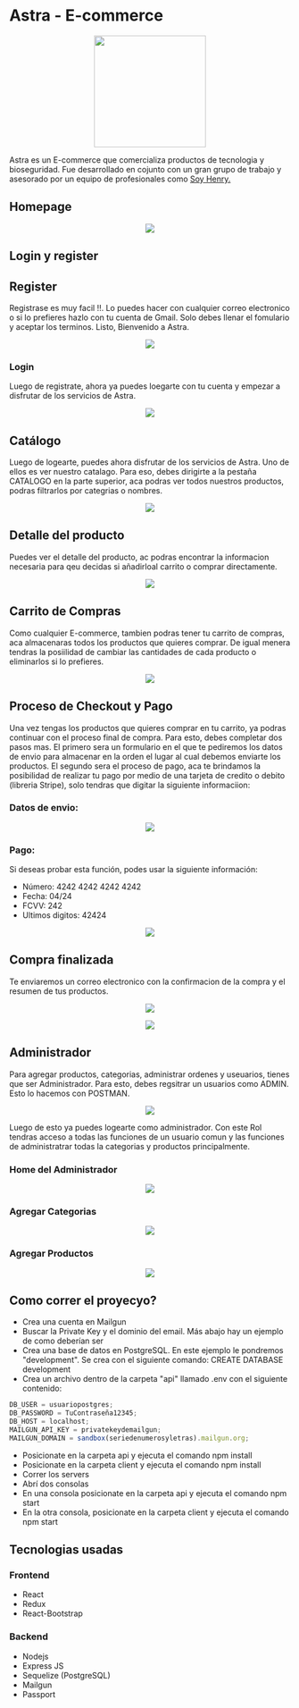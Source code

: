 # Astra - E-commerce

<p align='center'>
    <img src='./ReadmeAsset/logo.png' height=200 </img>
</p>

Astra es un E-commerce que comercializa productos de tecnologia y bioseguridad. Fue desarrollado en cojunto con un gran grupo de trabajo y asesorado por un equipo de profesionales como <a href="https://soyhenry.com/" rel="nofollow">Soy Henry.</a>

## Homepage

<p align='center'>
    <img src='./ReadmeAsset/home.png'  </img>
</p>

## Login y register

## Register

Registrase es muy facil !!. Lo puedes hacer con cualquier correo electronico o si lo prefieres hazlo con tu cuenta de Gmail. Solo debes llenar el fomulario y aceptar los terminos. Listo, Bienvenido a Astra.

<p align='center'>
    <img src='./ReadmeAsset/register.png' />
</p>

### Login

Luego de registrate, ahora ya puedes loegarte con tu cuenta y empezar a disfrutar de los servicios de Astra.

<p align='center'>
    <img src='./ReadmeAsset/login.png' </img>
</p>

## Catálogo

Luego de logearte, puedes ahora disfrutar de los servicios de Astra. Uno de ellos es ver nuestro catalago. Para eso, debes dirigirte a la pestaña CATALOGO en la parte superior, aca podras ver todos nuestros productos, podras filtrarlos por categrias o nombres.

<p align='center'>
    <img src='./ReadmeAsset/Catalogo.png' </img>
</p>
 
 
## Detalle del producto

Puedes ver el detalle del producto, ac podras encontrar la informacion necesaria para qeu decidas si añadirloal carrito o comprar directamente.

<p align='center'>
    <img src='./ReadmeAsset/Detalle.JPG' </img>
</p>
 
 
## Carrito de Compras

Como cualquier E-commerce, tambien podras tener tu carrito de compras, aca almacenaras todos los productos que quieres comprar. De igual menera tendras la posiilidad de cambiar las cantidades de cada producto o eliminarlos si lo prefieres.

<p align='center'>
    <img src='./ReadmeAsset/Cart.JPG' </img>
</p>
 
## Proceso de Checkout y Pago

Una vez tengas los productos que quieres comprar en tu carrito, ya podras continuar con el proceso final de compra. Para esto, debes completar dos pasos mas. El primero sera un formulario en el que te pediremos los datos de envio para almacenar en la orden el lugar al cual debemos enviarte los productos. El segundo sera el proceso de pago, aca te brindamos la posibilidad de realizar tu pago por medio de una tarjeta de credito o debito (libreria Stripe), solo tendras que digitar la siguiente informaciion:

### Datos de envio:

<p align='center'>
    <img src='./ReadmeAsset/DatosEnv.JPG' </img>
</p>

### Pago:

Si deseas probar esta función, podes usar la siguiente información:

- Número: 4242 4242 4242 4242</li>
- Fecha: 04/24</li>
- FCVV: 242</li>
- Ultimos digitos: 42424</li>

<p align='center'>
    <img src='./ReadmeAsset/Payment.JPG' </img>
</p>
 
 
## Compra finalizada

Te enviaremos un correo electronico con la confirmacion de la compra y el resumen de tus productos.

<p align='center'>
    <img src='./ReadmeAsset/Gracias.JPG' </img>
</p>
<p align='center'>
    <img src='./ReadmeAsset/Email.JPG' </img>
</p>

## Administrador

Para agregar productos, categorias, administrar ordenes y useuarios, tienes que ser Administrador. Para esto, debes regsitrar un usuarios como ADMIN. Esto lo hacemos con POSTMAN.

<p align='center'>
    <img src='./ReadmeAsset/Postman.JPG' </img>
</p>

Luego de esto ya puedes logearte como administrador. Con este Rol tendras acceso a todas las funciones de un usuario comun y las funciones de administratrar todas la categorias y productos principalmente.

### Home del Administrador

<p align='center'>
    <img src='./ReadmeAsset/HomeAdmin.png' </img>
</p>

### Agregar Categorias

<p align='center'>
    <img src='./ReadmeAsset/AddCat.png' </img>
</p>

### Agregar Productos

<p align='center'>
    <img src='./ReadmeAsset/AddPro.png' </img>
</p>

## Como correr el proyecyo?

- Crea una cuenta en Mailgun
- Buscar la Private Key y el dominio del email. Más abajo hay un ejemplo de como deberían ser
- Crea una base de datos en PostgreSQL. En este ejemplo le pondremos "development". Se crea con el siguiente comando: CREATE DATABASE development
- Crea un archivo dentro de la carpeta "api" llamado .env con el siguiente contenido:

```js
DB_USER = usuariopostgres;
DB_PASSWORD = TuContraseña12345;
DB_HOST = localhost;
MAILGUN_API_KEY = privatekeydemailgun;
MAILGUN_DOMAIN = sandbox(seriedenumerosyletras).mailgun.org;
```

- Posicionate en la carpeta api y ejecuta el comando npm install
- Posicionate en la carpeta client y ejecuta el comando npm install
- Correr los servers
- Abrí dos consolas
- En una consola posicionate en la carpeta api y ejecuta el comando npm start
- En la otra consola, posicionate en la carpeta client y ejecuta el comando npm start

## Tecnologias usadas

### Frontend

- React
- Redux
- React-Bootstrap

### Backend

- Nodejs
- Express JS
- Sequelize (PostgreSQL)
- Mailgun
- Passport
